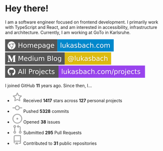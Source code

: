 # Hey there!

I am a software engineer focused on frontend development. I primarily work with TypeScript and React, and am interested in accessibility, infrastructure and architecture. Currently, I am working at GoTo in Karlsruhe.

[![Homepage](./icons/homepage.svg)](https://lukasbach.com)
[![Medium Blog](./icons/medium.svg)](https://medium.com/@lukasbach)
[![My Projects](./icons/projects.svg)](https://lukasbach.com/projects)

I joined GitHub **11** years ago. Since then, I...

- ![](./icons/star.svg) Received **1417** stars across **127** personal projects
- ![](./icons/commit.svg) Pushed **5328** commits
- ![](./icons/issues.svg) Opened **38** issues
- ![](./icons/pr.svg) Submitted **295** Pull Requests
- ![](./icons/repo.svg) Contributed to **31** public repositories
